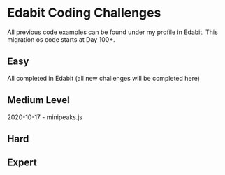 # Edabit Coding Challenges

All previous code examples can be found under my profile in Edabit. This migration os code starts at Day 100+.

## Easy

All completed in Edabit (all new challenges will be completed here)

## Medium Level

2020-10-17 - minipeaks.js

## Hard

## Expert
